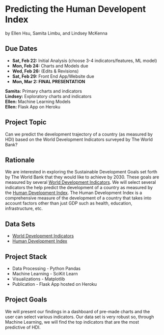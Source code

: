 # Predicting the Human Developent Index
by Ellen Hsu, Samita Limbu, and Lindsey McKenna


## Due Dates
- **Sat, Feb 22:** Initial Analysis (choose 3-4 indicators/features, ML model)
- **Mon, Feb 24:** Charts and Models due
- **Wed, Feb 26:** (Edits & Revisions)
- **Sat, Feb 29:** Front End App/Website due
- **Mon, Mar 2: FINAL PRESENTATION**

**Samita:** Primary charts and indicators<br>
**Lindsey:** Exploratory charts and indicators <br>
**Ellen:** Machine Learning Models<br>
**Ellen:** Flask App on Heroku<br>


## Project Topic
Can we predict the development trajectory of a country (as measured by HDI) based on the World Development Indicators surveyed by The World Bank?


## Rationale 
We are interested in exploring the Sustainable Development Goals set forth by The World Bank that they would like to achieve by 2030. These goals are measured by several [World Development Indicators](http://datatopics.worldbank.org/world-development-indicators/). We will select several indicators the help predict the development of a country as measured by the [Human Development Index](http://hdr.undp.org/en/data#). The Human Development Index is a comprehensive measure of the development of a country that takes into account factors other than just GDP such as health, education, infrastructure, etc. 


## Data Sets
- [World Development Indicators](http://datatopics.worldbank.org/world-development-indicators/)
- [Human Development Index](http://hdr.undp.org/en/data#)


## Project Stack
- Data Processing - Python Pandas
- Machine Learning - SciKit Learn
- Visualizations - Matplotlib
- Publication - Flask App hosted on Heroku


## Project Goals
We will present our findings in a dashboard of pre-made charts and the user can select various indicators. Our data set is very robust so, through Machine Learning, we will find the top indicators that are the most predictive of HDI. 
